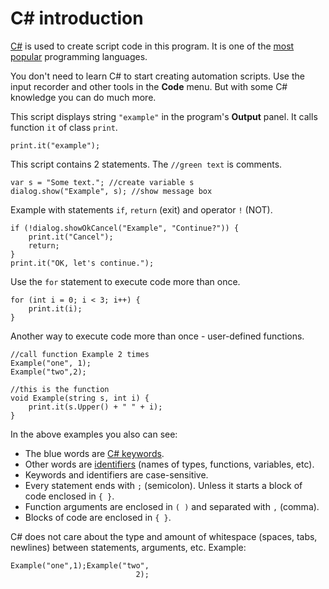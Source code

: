 # C# introduction

[C#](https://learn.microsoft.com/en-us/dotnet/csharp/) is used to create script code in this program. It is one of the [most popular](https://www.google.com/search?q=programming+language+popularity) programming languages.

You don't need to learn C# to start creating automation scripts. Use the input recorder and other tools in the **Code** menu. But with some C# knowledge you can do much more.

This script displays string `"example"` in the program's **Output** panel. It calls function `it` of class `print`.

```
print.it("example");
```

This script contains 2 statements. The `//green text` is comments.

```
var s = "Some text."; //create variable s
dialog.show("Example", s); //show message box
```

Example with statements `if`, `return` (exit) and operator `!` (NOT).

```
if (!dialog.showOkCancel("Example", "Continue?")) {
	print.it("Cancel");
	return;
}
print.it("OK, let's continue.");
```

Use the `for` statement to execute code more than once.

```
for (int i = 0; i < 3; i++) {
	print.it(i);
}
```

Another way to execute code more than once - user-defined functions.

```
//call function Example 2 times
Example("one", 1);
Example("two",2);

//this is the function
void Example(string s, int i) {
	print.it(s.Upper() + " " + i);
}
```

In the above examples you also can see:

- The blue words are [C# keywords](https://www.google.com/search?q=C%23+keywords).
- Other words are [identifiers](https://www.google.com/search?q=C%23+identifiers) (names of types, functions, variables, etc).
- Keywords and identifiers are case-sensitive.
- Every statement ends with `;` (semicolon). Unless it starts a block of code enclosed in `{ }`.
- Function arguments are enclosed in `( )` and separated with `,` (comma).
- Blocks of code are enclosed in `{ }`.

C# does not care about the type and amount of whitespace (spaces, tabs, newlines) between statements, arguments, etc. Example:

```
Example("one",1);Example("two",
							2);
```